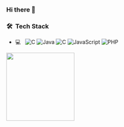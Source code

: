### Hi there 👋


<h3> 🛠 &nbsp;Tech Stack</h3>

- 💻 &nbsp;
  ![C](https://img.shields.io/badge/-C%23-333333?style=flat-square&logo=C%23)
  ![Java](https://img.shields.io/badge/-Java-333333?style=flat-square&logo=Java)
  ![C](https://img.shields.io/badge/-C-333333?style=flat-square&logo=C)
  ![JavaScript](https://img.shields.io/badge/-JavaScript-333333?style=flat-square&logo=JavaScript)
  ![PHP](https://img.shields.io/badge/-PHP-333333?style=flat-square&logo=PHP&logoColor=364589)

  
  

<a href="https://github.com/Rette66"> 
  <img height="180px" src="https://github-readme-stats.vercel.app/api/top-langs/?username=Rette66&hide_title=true&hide_border=true&layout=compact&langs_count=6&text_color=000&icon_color=fff&bg_color=0,52fa5a,4dfcff,c64dff&theme=graywhite" />
</a>





<!--
**Rette66/Rette66** is a ✨ _special_ ✨ repository because its `README.md` (this file) appears on your GitHub profile.

Here are some ideas to get you started:

- 🔭 I’m currently working on ...
- 🌱 I’m currently learning ...
- 👯 I’m looking to collaborate on ...
- 🤔 I’m looking for help with ...
- 💬 Ask me about ...
- 📫 How to reach me: ...
- 😄 Pronouns: ...
- ⚡ Fun fact: ...
-->
